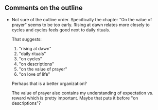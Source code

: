 ## Comments on the outline

  - Not sure of the outline order. Specifically the chapter "On the value of prayer" seems to be too early. Rising at dawn relates more closely to cycles and cycles feels good next to daily rituals.

    That suggests:
        
    1. "rising at dawn" 
    2. "daily rituals" 
    3. "on cycles" 
    4. "on descriptions" 
    5. "on the value of prayer" 
    6. "on love of life"

    Perhaps that is a better organization?

    The value of prayer also contains my understanding of expectation vs. reward which is pretty important. Maybe that puts it before "on descriptions"?




